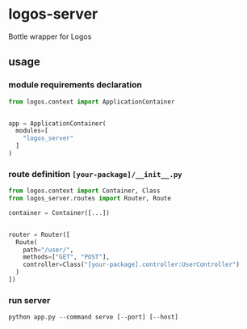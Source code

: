 # logos-server

Bottle wrapper for Logos


## usage

### module requirements declaration
```py
from logos.context import ApplicationContainer


app = ApplicationContainer(
  modules=[
    "logos_server"
  ]
)
```

### route definition `[your-package]/__init__.py`

```py
from logos.context import Container, Class
from logos_server.routes import Router, Route

container = Container([...])


router = Router([
  Route(
    path="/user/",
    methods=["GET", "POST"],
    controller=Class("[your-package].controller:UserController")
  )
])

```

### run server

`python app.py --command serve [--port] [--host]`




